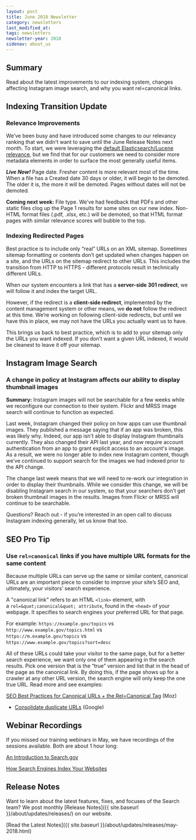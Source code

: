 ```yaml
---
layout: post
title: June 2018 Newsletter
category: newsletters
last_modified_at: 
tags: newsletters
newsletter-year: 2018
sidenav: about_us
---
```


## Summary
Read about the latest improvements to our indexing system, changes affecting Instagram image search, and why you want rel=canonical links.

## Indexing Transition Update

### Relevance Improvements

We’ve been busy and have introduced some changes to our relevancy ranking that we didn’t want to save until the June Release Notes next month. To start, we were leveraging the <a href="https://www.elastic.co/guide/en/elasticsearch/guide/master/scoring-theory.html">default Elasticsearch/Lucene relevance</a>, but we find that for our customers we need to consider more metadata elements in order to surface the most generally useful items.

***Live Now!*** Page date. Fresher content is more relevant most of the time. When a file has a Created date 30 days or older, it will begin to be demoted. The older it is, the more it will be demoted. Pages without dates will not be demoted.

**Coming next week:** File type. We’ve had feedback that PDFs and other static files clog up the Page 1 results for some sites on our new index. Non-HTML format files (.pdf, .xlsx, etc.) will be demoted, so that HTML format pages with similar relevance scores will bubble to the top.

### Indexing Redirected Pages

Best practice is to include only “real” URLs on an XML sitemap. Sometimes sitemap formatting or contents don’t get updated when changes happen on a site, and the URLs on the sitemap redirect to other URLs. This includes the transition from HTTP to HTTPS - different protocols result in technically different URLs.

When our system encounters a link that has a **server-side 301 redirect**, we will follow it and index the target URL.

However, if the redirect is a **client-side redirect**, implemented by the content management system or other means, we **do not** follow the redirect at this time. We’re working on following client-side redirects, but until we have this in place, we may not have the URLs you actually want us to have.

This brings us back to best practice, which is to add to your sitemap only the URLs you want indexed. If you don’t want a given URL indexed, it would be cleanest to leave it off your sitemap.</td>

## Instagram Image Search

### A change in policy at Instagram affects our ability to display thumbnail images

**Summary:** Instagram images will not be searchable for a few weeks while we reconfigure our connection to their system. Flickr and MRSS image search will continue to function as expected.

Last week, Instagram changed their policy on how apps can use thumbnail images. They published a message saying that if an app was broken, this was likely why. Indeed, our app isn't able to display Instagram thumbnails currently. They also changed their API last year, and now require account authentication from an app to grant explicit access to an account's image. As a result, we were no longer able to index new Instagram content, though we’ve continued to support search for the images we had indexed prior to the API change.

The change last week means that we will need to re-work our integration in order to display their thumbnails. While we consider this change, we will be disabling Instagram search in our system, so that your searchers don’t get broken thumbnail images in the results. Images from Flickr or MRSS will continue to be searchable.

Questions? Reach out - if you’re interested in an open call to discuss Instagram indexing generally, let us know that too.

## SEO Pro Tip

### Use `rel=canonical` links if you have multiple URL formats for the same content

Because multiple URLs can serve up the same or similar content, canonical URLs are an important piece to consider to improve your site’s SEO and, ultimately, your visitors’ search experience.

A &quot;canonical link&quot; refers to an HTML `<link>` element, with a `rel=&quot;canonical&quot; attribute`, found in the `<head>` of your webpage. It specifies to search engines your preferred URL for that page.

For example:
`https://example.gov/topics` vs <br />`http://www.example.gov/topics.html` vs <br />`https://m.example.gov/topics` vs <br />`https://www.example.gov/topics?sort=desc`**<br />**

All of these URLs could take your visitor to the same page, but for a better search experience, we want only one of them appearing in the search results. Pick one version that is the “true” version and list that in the head of the page as the canonical link. By doing this, if the page shows up for a crawler at any other URL version, the search engine will only keep the one true URL. Read more and see examples:

<a href="https://moz.com/blog/rel-canonical">SEO Best Practices for Canonical URLs + the Rel=Canonical Tag</a> (Moz)
- <a href="https://support.google.com/webmasters/answer/139066?hl=en">Consolidate duplicate URLs</a> (Google)

## Webinar Recordings

If you missed our training webinars in May, we have recordings of the sessions available. Both are about 1 hour long:

<a href="https://digital.gov/event/2018/05/03/an-introduction-searchgov/?utm_content=2&amp;_hsmi=2">An Introduction to Search.gov</a>

<a href="https://digital.gov/event/2018/05/29/how-search-engines-index-your-websites/">How Search Engines Index Your Websites</a>

## Release Notes

Want to learn about the latest features, fixes, and focuses of the Search team? We post monthly [Release Notes]({{ site.baseurl }}/about/updates/releases/) on our website.

[Read the Latest Notes]({{ site.baseurl }}/about/updates/releases/may-2018.html)